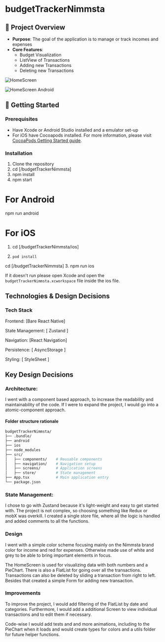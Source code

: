# budgetTrackerNimmsta

## 📖 Project Overview

- **Purpose**: The goal of the application is to manage or track incomes and expenses
- **Core Features**:
  - Budget Visualization
  - ListView of Transactions
  - Adding new Transactions
  - Deleting new Transactions

![HomeScreen](./docs/Simulator%20Screenshot%20-%20iPhone%2014%20-%202025-03-06%20at%2016.55.56.png)

![HomeScreen Android](./docs/Screenshot_1741276603.png)

## 🚀 Getting Started

### Prerequisites

- Have Xcode or Android Studio installed and a emulator set-up
- For iOS have Cocoapods installed. For more information, please visit [CocoaPods Getting Started guide](https://guides.cocoapods.org/using/getting-started.html).

### Installation

1. Clone the repository
2. cd [/budgetTrackerNimmsta]
3. npm install
4. npm start

# For Android
npm run android

# For iOS

1. cd [/budgetTrackerNimmsta/ios]
2. ```
   pod install
   ```
cd [/budgetTrackerNimmsta]
3. npm run ios

If it doesn't run please open Xcode and open the `` budgetTrackerNimmsta.xcworkspace `` file inside the ios file. 

## Technologies & Design Decisions

### Tech Stack

Frontend: [Bare React Native]

State Management: [ Zustand ]

Navigation: [React Navigation]

Persistence: [ AsyncStorage ]

Styling: [ StyleSheet ]

## Key Design Decisions

### Architecture:

I went with a component based approach, to increase the readability and maintainability of the code. If I were to expand the project, I would go into a atomic-component approach. 

#### Folder structure rationale


```bash
budgetTrackerNimmsta/
├── .bundle/   
├── android
├── ios
├── node_modules       
├── src/
│   ├── components/    # Reusable components
│   ├── navigation/    # Navigation setup
│   ├── screens/       # Application screens
│   ├── store/         # State management
├── App.tsx            # Main application entry
└── package.json
```

### State Management:

I chose to go with Zustand because it's light-weight and easy to get started with. The project is not complex, so choosing something like Redux or mobX was overkill.
I created a single store file, where all the logic is handled and added comments to all the functions. 

### Design

I went with a simple color scheme focusing mainly on the Nimmsta brand color for income and red for expenses. Otherwise made use of white and grey to be able to bring important elements in focus. 

The HomeScreen is used for visualizing data with both numbers and a PieChart. There is also a FlatList for going over all the transactions. Transactions can also be deleted by sliding a transaction from right to left. 
Besides that created a simple Form for adding new transaction. 

### Improvements  

To improve the project, I would add filtering of the FlatList by date and categories. Furthermore, I would add a additional Screen to view individual transactions and to edit them if necessary. 

Code-wise I would add tests and and more animations, including to the PieChart when it loads and would create types for colors and a utils folder for future helper functions. 



